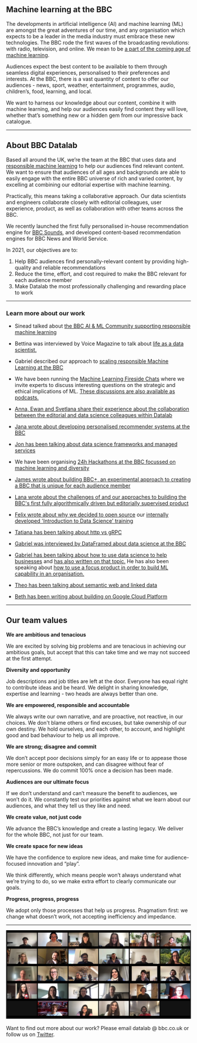 ## Machine learning at the BBC
The developments in artificial intelligence (AI) and machine learning (ML) are amongst the great adventures of our time, and any organisation which expects to be a leader in the media industry must embrace these new technologies. The BBC rode the first waves of the broadcasting revolutions: with radio, television, and online. We mean to be [a part of the coming age of machine learning](https://www.bbc.co.uk/blogs/internet/entries/b2106d78-762c-403a-901a-2e34894c3ac1).

Audiences expect the best content to be available to them through seamless digital experiences, personalised to their preferences and interests. At the BBC, there is a vast quantity of content to offer our audiences - news, sport, weather, entertainment, programmes, audio, children’s, food, learning, and local. 

We want to harness our knowledge about our content, combine it with machine learning, and help our audiences easily find content they will love, whether that’s something new or a hidden gem from our impressive back catalogue.

---

## About BBC Datalab

Based all around the UK, we’re the team at the BBC that uses data and [responsible machine learning](https://www.bbc.co.uk/blogs/internet/entries/4a31d36d-fd0c-4401-b464-d249376aafd1) to help our audiences find relevant content. We want to ensure that audiences of all ages and backgrounds are able to easily engage with the entire BBC universe of rich and varied content, by excelling at combining our editorial expertise with machine learning. 

Practically, this means taking a collaborative approach. Our data scientists and engineers collaborate closely with editorial colleagues, user experience, product, as well as collaboration with other teams across the BBC.

We recently launched the first fully personalised in-house recommendation engine for [BBC Sounds](https://www.bbc.co.uk/sounds), and developed content-based recommendation engines for BBC News and World Service.


In 2021, our objectives are to:

1. Help BBC audiences find personally-relevant content by providing high-quality and reliable recommendations
2. Reduce the time, effort, and cost required to make the BBC relevant for each audience member
3. Make Datalab the most professionally challenging and rewarding place to work

---

### Learn more about our work

- Sinead talked about [the BBC AI & ML Community supporting responsible machine learning](https://youtu.be/SnFpDS3-I3w)

- Bettina was interviewed by Voice Magazine to talk about [life as a data scientist.](https://www.voicemag.uk/interview/6642/want-my-job-with-bettina-hermant-data-scientist)

- Gabriel described our approach to [scaling responsible Machine Learning at the BBC](https://www.bbc.co.uk/blogs/internet/entries/4a31d36d-fd0c-4401-b464-d249376aafd1)

- We have been running the [Machine Learning Fireside Chats](https://www.meetup.com/Machine-learning-Fireside-Talks/) where we invite experts to discuss interesting questions on the strategic and ethical implications of ML. [These discussions are also available as podcasts.](https://soundcloud.com/bbcmachinelearningpodcast)

- [Anna, Ewan and Svetlana share their experience about the collaboration between the editorial and data science colleagues within Datalab](https://www.bbc.co.uk/blogs/internet/entries/a38207dd-e4ed-40fa-8bdf-aebe1dc74c28)

- [Jana wrote about developing personalised recommender systems at the BBC](https://medium.com/bbc-design-engineering/developing-personalised-recommender-systems-at-the-bbc-e26c5e0c4216)

- [Jon has been talking about data science frameworks and managed services](https://www.youtube.com/watch?v=IZ8CBwP5nlA&list=PLGVZCDnMOq0ocea1dd0it7jX7HgvZCjSW&index=45&t=0s)

- We have been organising [24h Hackathons at the BBC focussed on machine learning and diversity](https://www.dropbox.com/s/90wg5y14brcohev/HACKATHON_EXTERNAL.mov?dl=0)

- [James wrote about building BBC+, an experimental approach to creating a BBC that is unique for each audience member](http://www.bbc.co.uk/blogs/internet/entries/82cd8d1e-2f23-4eff-8f34-0ef38ca8854c)

- [Lana wrote about the challenges of and our approaches to building the BBC's first fully algorithmically driven but editorially supervised product](http://www.bbc.co.uk/blogs/internet/entries/a26a25af-4012-4f00-9fe9-2cc639a76340)

- [Felix wrote about why we decided to open source](https://medium.com/bbc-design-engineering/data-science-and-machine-learning-course-3f00629212b7) our [internally developed 'Introduction to Data Science' training](https://github.com/bbc/datalab-ml-training)

- [Tatiana has been talking about http vs gRPC](https://www.youtube.com/watch?v=-weU0Zy4Yd8)

- [Gabriel was interviewed by DataFramed about data science at the BBC](https://www.datacamp.com/community/podcast/data-science-bbc)

- [Gabriel has been talking about how to use data science to help businesses](https://www.london.edu/faculty-and-research/lbsr/iie-podcast-how-data-science-can-boost-business) and [has also written on that topic.](https://www.london.edu/faculty-and-research/lbsr/making-big-data-deliver) He has also been speaking about [how to use a focus product in order to build ML capability in an organisation.](https://www.youtube.com/watch?v=dmlgc534SpE)

- [Theo has been talking about semantic web and linked data](https://www.youtube.com/watch?v=fz3YEX8NgtI)

- [Beth has been writing about building on Google Cloud Platform](https://medium.com/@betandr/how-we-deliver-with-gcp-at-the-bbc-1c9812acf3a1)

---

## Our team values

**We are ambitious and tenacious**

We are excited by solving big problems and are tenacious in achieving our ambitious goals, but accept that this can take time and we may not succeed at the first attempt. 

**Diversity and opportunity**

Job descriptions and job titles are left at the door.  Everyone has equal right to contribute ideas and be heard.  We delight in sharing knowledge, expertise and learning - two heads are always better than one.

**We are empowered, responsible and accountable**

We always write our own narrative, and are proactive, not reactive, in our choices.  We don't blame others or find excuses, but take ownership of our own destiny.  We hold ourselves, and each other, to account, and highlight good and bad behaviour to help us all improve.

**We are strong; disagree and commit**

We don’t accept poor decisions simply for an easy life or to appease those more senior or more outspoken, and can disagree without fear of repercussions. We do commit 100% once a decision has been made. 

**Audiences are our ultimate focus**

If we don’t understand and can’t measure the benefit to audiences, we won’t do it.  We constantly test our priorities against what we learn about our audiences, and what they tell us they like and need. 

**We create value, not just code**

We advance the BBC’s knowledge and create a lasting legacy.  We deliver for the whole BBC, not just for our team. 

**We create space for new ideas**

We have the confidence to explore new ideas, and make time for audience-focused innovation and “play”.  

We think differently, which means people won’t always understand what we’re trying to do, so we make extra effort to clearly communicate our goals. 

**Progress, progress, progress**

We adopt only those processes that help us progress.  Pragmatism first: we change what doesn’t work, not accepting inefficiency and impedance.  

---

![Datalab team](team-2021.png)


Want to find out more about our work? Please email datalab @ bbc.co.uk or follow us on [Twitter](https://twitter.com/bbcdatalab).
